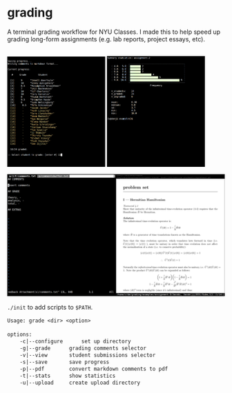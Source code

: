 # grading

A terminal grading workflow for NYU Classes. I made this to help speed up grading long-form assignments (e.g. lab reports, project essays, etc). 

<p float="center">
<br>
	<img src="./media/grading-comments-select.png" width="45%" />
	<img src="./media/statistics.png" width="45%" />
<br>
</p>

![](./media/full-view.png)

`./init` to add scripts to `$PATH`. 

```
Usage: grade <dir> <option>

options:
	-c|--configure		set up directory
	-g|--grade		grading comments selector
	-v|--view		student submissions selector
	-s|--save		save progress
	-p|--pdf		convert markdown comments to pdf
	-t|--stats		show statistics
	-u|--upload		create upload directory
```

